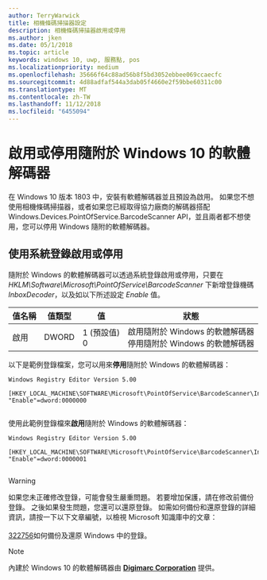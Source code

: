 ```yaml
---
author: TerryWarwick
title: 相機條碼掃描器設定
description: 相機條碼掃描器啟用或停用
ms.author: jken
ms.date: 05/1/2018
ms.topic: article
keywords: windows 10, uwp, 服務點, pos
ms.localizationpriority: medium
ms.openlocfilehash: 35666f64c88ad56b8f5bd3052ebbee069ccaecfc
ms.sourcegitcommit: 4d88adfaf544a3dab05f4660e2f59bbe60311c00
ms.translationtype: MT
ms.contentlocale: zh-TW
ms.lasthandoff: 11/12/2018
ms.locfileid: "6455094"
---
```

# <a name="enable-or-disable-the-software-decoder-that-ships-with-windows"></a>啟用或停用隨附於 Windows 10 的軟體解碼器
在 Windows 10 版本 1803 中，安裝有軟體解碼器並且預設為啟用。  如果您不想使用相機條碼掃描器，或者如果您已經取得協力廠商的解碼器搭配 Windows.Devices.PointOfService.BarcodeScanner API，並且兩者都不想使用，您可以停用 Windows 隨附的軟體解碼器。

## <a name="enable-or-disable-using-the-system-registry"></a>使用系統登錄啟用或停用
隨附於 Windows 的軟體解碼器可以透過系統登錄啟用或停用，只要在 *HKLM\Software\Microsoft\PointOfService\BarcodeScanner* 下新增登錄機碼 *InboxDecoder*，以及如以下所述設定 *Enable* 值。

| 值名稱  | 值類型 | 值 | 狀態 |
| ----------- | --------- | -------|--------|
| 啟用      | DWORD     | 1 (預設值)<br/>0 |  啟用隨附於 Windows 的軟體解碼器 <br/> 停用隨附於 Windows 的軟體解碼器 |


以下是範例登錄檔案，您可以用來**停用**隨附於 Windows 的軟體解碼器：

```
Windows Registry Editor Version 5.00

[HKEY_LOCAL_MACHINE\SOFTWARE\Microsoft\PointOfService\BarcodeScanner\InboxDecoder]
"Enable"=dword:0000000


```  
    
使用此範例登錄檔來**啟用**隨附於 Windows 的軟體解碼器：

```
Windows Registry Editor Version 5.00

[HKEY_LOCAL_MACHINE\SOFTWARE\Microsoft\PointOfService\BarcodeScanner\InboxDecoder]
"Enable"=dword:0000001


```  

> [!Warning] 
> 如果您未正確修改登錄，可能會發生嚴重問題。  若要增加保護，請在修改前備份登錄。  之後如果發生問題，您還可以還原登錄。  如需如何備份和還原登錄的詳細資訊，請按一下以下文章編號，以檢視 Microsoft 知識庫中的文章： <br/><br/> [322756](http://support.microsoft.com/kb/322756)如何備份及還原 Windows 中的登錄。

> [!NOTE]
> 內建於 Windows 10 的軟體解碼器由 [**Digimarc Corporation**](https://www.digimarc.com/) 提供。
